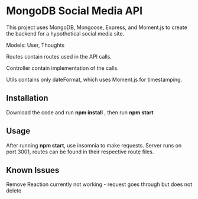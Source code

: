 # MongoDB Social Media API
This project uses MongoDB, Mongoose, Express, and Moment.js to create the backend for a hypothetical social media site. 

Models: User, Thoughts

Routes contain routes used in the API calls.

Controller contain implementation of the calls.

Utils contains only dateFormat, which uses Moment.js for timestamping.

## Installation
Download the code and run **npm install** , then run **npm start**

## Usage
After running **npm start**, use insomnia to make requests. Server runs on port 3001, routes can be found in their respective route files. 

## Known Issues
Remove Reaction currently not working - request goes through but does not delete
